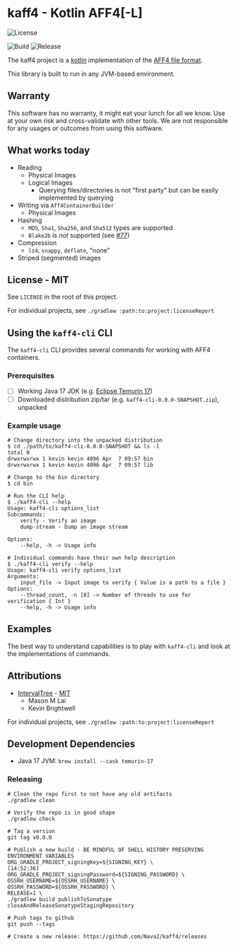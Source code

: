 # kaff4 - Kotlin AFF4[-L]

![License](https://img.shields.io/github/license/Nava2/kaff4)

![Build](https://img.shields.io/github/actions/workflow/status/Nava2/kaff4/ci.yml)
![Release](https://img.shields.io/github/v/release/Nava2/kaff4)

The kaff4 project is a [kotlin](https://kotlinlang.org/) implementation of
the [AFF4 file format](https://github.com/aff4/Standard).

This library is built to run in any JVM-based environment.

## Warranty

This software has no warranty, it might eat your lunch for all we know. Use at your own risk and cross-validate with
other tools. We are not responsible for any usages or outcomes from using this software.

## What works today

* Reading
    * Physical Images
    * Logical Images
        * Querying files/directories is not "first party" but can be easily implemented by querying
* Writing via `Aff4ContainerBuilder`
    * Physical Images
* Hashing
    * `MD5`, `Sha1`, `Sha256`, and `Sha512` types are supported
    * `Blake2b` is *not* supported (see [#77](https://github.com/Nava2/kaff4/issues/77))
* Compression
    * `lz4`, `snappy`, `deflate`, "none"
* Striped (segmented) images

## License - MIT

See `LICENSE` in the root of this project.

For individual projects, see `./gradlew :path:to:project:licenseReport`

## Using the `kaff4-cli` CLI

The `kaff4-cli` CLI provides several commands for working with AFF4 containers.

### Prerequisites

* [ ] Working Java 17 JDK (e.g. [Eclipse Temurin 17](https://adoptium.net/temurin/releases/))
* [ ] Downloaded distribution zip/tar (e.g. `kaff4-cli-0.0.0-SNAPSHOT.zip`), unpacked

### Example usage

```shell
# Change directory into the unpacked distribution
$ cd ./path/to/kaff4-cli-0.0.0-SNAPSHOT && ls -l
total 0
drwxrwxrwx 1 kevin kevin 4096 Apr  7 09:57 bin
drwxrwxrwx 1 kevin kevin 4096 Apr  7 09:57 lib

# Change to the bin directory
$ cd bin 

# Run the CLI help
$ ./kaff4-cli --help
Usage: kaff4-cli options_list
Subcommands:
    verify - Verify an image
    dump-stream - Dump an image stream

Options:
    --help, -h -> Usage info

# Individual commands have their own help description
$ ./kaff4-cli verify --help
Usage: kaff4-cli verify options_list
Arguments:
    input_file -> Input image to verify { Value is a path to a file }
Options:
    --thread_count, -n [8] -> Number of threads to use for verification { Int }
    --help, -h -> Usage info
```

## Examples

The best way to understand capabilities is to play with `kaff4-cli` and look at the implementations of commands.

## Attributions

* [IntervalTree](https://github.com/Nava2/kinterval-tree) - [MIT](https://github.com/Nava2/kinterval-tree/LICENSE)
    - Mason M Lai
    - Kevin Brightwell

For individual projects, see `./gradlew :path:to:project:licenseReport`

## Development Dependencies

* Java 17 JVM: `brew install --cask temurin-17`

### Releasing

```shell
# Clean the repo first to not have any old artifacts
./gradlew clean

# Verify the repo is in good shape
./gradlew check

# Tag a version
git tag v0.0.0

# Publish a new build - BE MINDFUL OF SHELL HISTORY PRESERVING ENVIRONMENT VARIABLES
ORG_GRADLE_PROJECT_signingKey=${SIGNING_KEY} \                                                                                                                   [14:52:36]
ORG_GRADLE_PROJECT_signingPassword=${SIGNING_PASSWORD} \
OSSRH_USERNAME=${OSSRH_USERNAME} \
OSSRH_PASSWORD=${OSSRH_PASSWORD} \
RELEASE=1 \
./gradlew build publishToSonatype closeAndReleaseSonatypeStagingRepository

# Push tags to github
git push --tags

# Create a new release: https://github.com/Nava2/kaff4/releases
```
